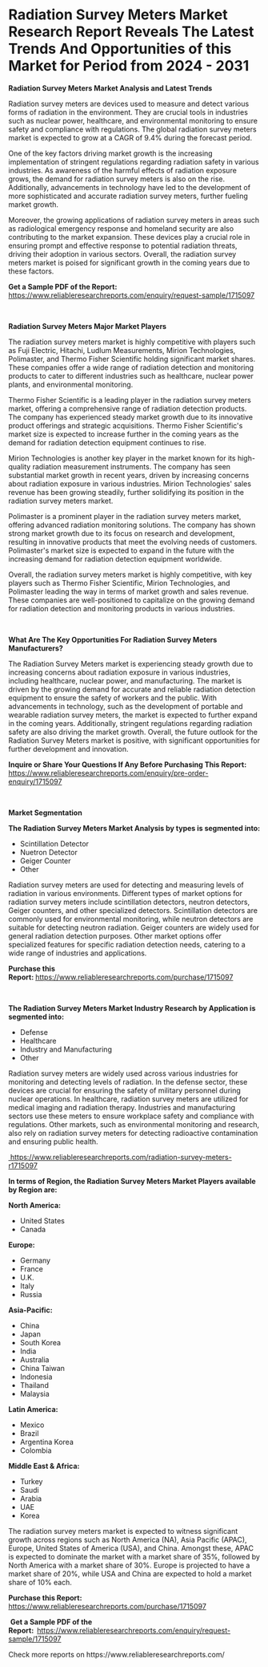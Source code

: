<p><h1>Radiation Survey Meters Market Research Report Reveals The Latest Trends And Opportunities of this Market for Period from 2024 - 2031</h1></p><p><strong>Radiation Survey Meters Market Analysis and Latest Trends</strong></p>
<p><p>Radiation survey meters are devices used to measure and detect various forms of radiation in the environment. They are crucial tools in industries such as nuclear power, healthcare, and environmental monitoring to ensure safety and compliance with regulations. The global radiation survey meters market is expected to grow at a CAGR of 9.4% during the forecast period.</p><p>One of the key factors driving market growth is the increasing implementation of stringent regulations regarding radiation safety in various industries. As awareness of the harmful effects of radiation exposure grows, the demand for radiation survey meters is also on the rise. Additionally, advancements in technology have led to the development of more sophisticated and accurate radiation survey meters, further fueling market growth.</p><p>Moreover, the growing applications of radiation survey meters in areas such as radiological emergency response and homeland security are also contributing to the market expansion. These devices play a crucial role in ensuring prompt and effective response to potential radiation threats, driving their adoption in various sectors. Overall, the radiation survey meters market is poised for significant growth in the coming years due to these factors.</p></p>
<p><strong>Get a Sample PDF of the Report:&nbsp;</strong> <a href="https://www.reliableresearchreports.com/enquiry/request-sample/1715097">https://www.reliableresearchreports.com/enquiry/request-sample/1715097</a></p>
<p>&nbsp;</p>
<p><strong>Radiation Survey Meters Major Market Players</strong></p>
<p><p>The radiation survey meters market is highly competitive with players such as Fuji Electric, Hitachi, Ludlum Measurements, Mirion Technologies, Polimaster, and Thermo Fisher Scientific holding significant market shares. These companies offer a wide range of radiation detection and monitoring products to cater to different industries such as healthcare, nuclear power plants, and environmental monitoring.</p><p>Thermo Fisher Scientific is a leading player in the radiation survey meters market, offering a comprehensive range of radiation detection products. The company has experienced steady market growth due to its innovative product offerings and strategic acquisitions. Thermo Fisher Scientific's market size is expected to increase further in the coming years as the demand for radiation detection equipment continues to rise.</p><p>Mirion Technologies is another key player in the market known for its high-quality radiation measurement instruments. The company has seen substantial market growth in recent years, driven by increasing concerns about radiation exposure in various industries. Mirion Technologies' sales revenue has been growing steadily, further solidifying its position in the radiation survey meters market.</p><p>Polimaster is a prominent player in the radiation survey meters market, offering advanced radiation monitoring solutions. The company has shown strong market growth due to its focus on research and development, resulting in innovative products that meet the evolving needs of customers. Polimaster's market size is expected to expand in the future with the increasing demand for radiation detection equipment worldwide.</p><p>Overall, the radiation survey meters market is highly competitive, with key players such as Thermo Fisher Scientific, Mirion Technologies, and Polimaster leading the way in terms of market growth and sales revenue. These companies are well-positioned to capitalize on the growing demand for radiation detection and monitoring products in various industries.</p></p>
<p>&nbsp;</p>
<p><strong>What Are The Key Opportunities For Radiation Survey Meters Manufacturers?</strong></p>
<p><p>The Radiation Survey Meters market is experiencing steady growth due to increasing concerns about radiation exposure in various industries, including healthcare, nuclear power, and manufacturing. The market is driven by the growing demand for accurate and reliable radiation detection equipment to ensure the safety of workers and the public. With advancements in technology, such as the development of portable and wearable radiation survey meters, the market is expected to further expand in the coming years. Additionally, stringent regulations regarding radiation safety are also driving the market growth. Overall, the future outlook for the Radiation Survey Meters market is positive, with significant opportunities for further development and innovation.</p></p>
<p><strong>Inquire or Share Your Questions If Any Before Purchasing This Report:</strong> <a href="https://www.reliableresearchreports.com/enquiry/pre-order-enquiry/1715097">https://www.reliableresearchreports.com/enquiry/pre-order-enquiry/1715097</a></p>
<p>&nbsp;</p>
<p><strong>Market Segmentation</strong></p>
<p><strong>The Radiation Survey Meters Market Analysis by types is segmented into:</strong></p>
<p><ul><li>Scintillation Detector</li><li>Nuetron Detector</li><li>Geiger Counter</li><li>Other</li></ul></p>
<p><p>Radiation survey meters are used for detecting and measuring levels of radiation in various environments. Different types of market options for radiation survey meters include scintillation detectors, neutron detectors, Geiger counters, and other specialized detectors. Scintillation detectors are commonly used for environmental monitoring, while neutron detectors are suitable for detecting neutron radiation. Geiger counters are widely used for general radiation detection purposes. Other market options offer specialized features for specific radiation detection needs, catering to a wide range of industries and applications.</p></p>
<p><strong>Purchase this Report:&nbsp;</strong><a href="https://www.reliableresearchreports.com/purchase/1715097">https://www.reliableresearchreports.com/purchase/1715097</a></p>
<p>&nbsp;</p>
<p><strong>The Radiation Survey Meters Market Industry Research by Application is segmented into:</strong></p>
<p><ul><li>Defense</li><li>Healthcare</li><li>Industry and Manufacturing</li><li>Other</li></ul></p>
<p><p>Radiation survey meters are widely used across various industries for monitoring and detecting levels of radiation. In the defense sector, these devices are crucial for ensuring the safety of military personnel during nuclear operations. In healthcare, radiation survey meters are utilized for medical imaging and radiation therapy. Industries and manufacturing sectors use these meters to ensure workplace safety and compliance with regulations. Other markets, such as environmental monitoring and research, also rely on radiation survey meters for detecting radioactive contamination and ensuring public health.</p></p>
<p><a href="https://www.reliableresearchreports.com/radiation-survey-meters-r1715097">&nbsp;https://www.reliableresearchreports.com/radiation-survey-meters-r1715097</a></p>
<p><strong>In terms of Region, the Radiation Survey Meters Market Players available by Region are:</strong></p>
<p>
    <p> <strong> North America: </strong>
        <ul>
            <li>United States</li>
            <li>Canada</li>
        </ul>
        </p> 
    <p> <strong> Europe: </strong>
        <ul>
            <li>Germany</li>
            <li>France</li>
            <li>U.K.</li>
            <li>Italy</li>
            <li>Russia</li>
        </ul>
        </p> 
    <p> <strong> Asia-Pacific: </strong>
        <ul>
            <li>China</li>
            <li>Japan</li>
            <li>South Korea</li>
            <li>India</li>
            <li>Australia</li>
            <li>China Taiwan</li>
            <li>Indonesia</li>
            <li>Thailand</li>
            <li>Malaysia</li>
        </ul>
        </p> 
    <p> <strong> Latin America: </strong>
        <ul>
            <li>Mexico</li>
            <li>Brazil</li>
            <li>Argentina Korea</li>
            <li>Colombia</li>
        </ul>
        </p> 
    <p> <strong> Middle East & Africa: </strong>
        <ul>
            <li>Turkey</li>
            <li>Saudi</li>
            <li>Arabia</li>
            <li>UAE</li>
            <li>Korea</li>
        </ul>
    </p>
    </p>
<p><p>The radiation survey meters market is expected to witness significant growth across regions such as North America (NA), Asia Pacific (APAC), Europe, United States of America (USA), and China. Amongst these, APAC is expected to dominate the market with a market share of 35%, followed by North America with a market share of 30%. Europe is projected to have a market share of 20%, while USA and China are expected to hold a market share of 10% each.</p></p>
<p><strong>Purchase this Report: </strong><a href="https://www.reliableresearchreports.com/purchase/1715097">https://www.reliableresearchreports.com/purchase/1715097</a></p>
<p>&nbsp;<strong>Get a Sample PDF of the Report:&nbsp;&nbsp;</strong><a href="https://www.reliableresearchreports.com/enquiry/request-sample/1715097">https://www.reliableresearchreports.com/enquiry/request-sample/1715097</a></p>
<p><strong></strong></p>
<p>Check more reports on https://www.reliableresearchreports.com/</p>